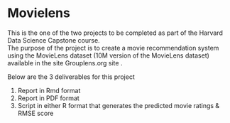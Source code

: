 # Movielens

This is the one of the two projects  to be completed as part of the Harvard Data Science Capstone course.  
The purpose of the  project is to create a movie recommendation system using the MovieLens dataset (10M version of the MovieLens dataset) available in the site Grouplens.org site .  

Below are the 3 deliverables for this project

1.	Report in Rmd format
2.	Report in PDF format
3.	Script in either R format that generates the predicted movie ratings & RMSE score
